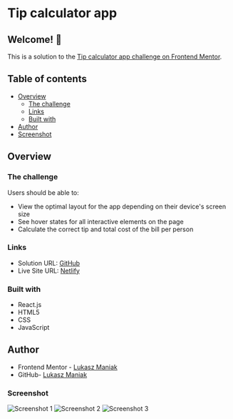 # Tip calculator app

## Welcome! 👋

This is a solution to the [Tip calculator app challenge on Frontend Mentor](https://www.frontendmentor.io/challenges/tip-calculator-app-ugJNGbJUX).

## Table of contents

- [Overview](#overview)
  - [The challenge](#the-challenge)
  - [Links](#links)
  - [Built with](#built-with)
- [Author](#author)
- [Screenshot](#screenshot)

## Overview

### The challenge

Users should be able to:

- View the optimal layout for the app depending on their device's screen size
- See hover states for all interactive elements on the page
- Calculate the correct tip and total cost of the bill per person

### Links

- Solution URL: [GitHub](https://github.com/LukaszManiak/Frontend-Mentor-tip-calculator)
- Live Site URL: [Netlify](https://lukas-tipcalculator.netlify.app/)

### Built with


- React.js
- HTML5
- CSS
- JavaScript

## Author

- Frontend Mentor - [Lukasz Maniak](https://www.frontendmentor.io/profile/Mejniak)
- GitHub- [Lukasz Maniak](https://github.com/LukaszManiak)

### Screenshot

![Screenshot 1](/screenshots/screen1.jpeg?raw=true "Screenshot 1")
![Screenshot 2](/screenshots/screen5.jpg?raw=true "Screenshot 2")
![Screenshot 3](/screenshots/screen4.jpeg?raw=true "Screenshot 3")
